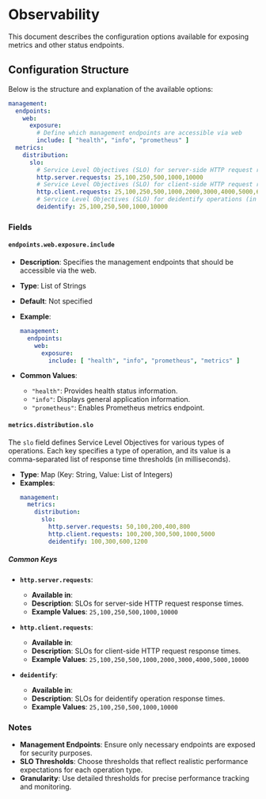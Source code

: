 # Observability <Badge type="tip" text="Clinical Domain Agent" /><Badge type="tip" text="Research Domain Agent" /><Badge type="tip" text="Trust Center Agent" />

This document describes the configuration options available for exposing metrics and other status 
endpoints.

## Configuration Structure

Below is the structure and explanation of the available options:

```yaml
management:
  endpoints:
    web:
      exposure:
        # Define which management endpoints are accessible via web
        include: [ "health", "info", "prometheus" ]
  metrics:
    distribution:
      slo:
        # Service Level Objectives (SLO) for server-side HTTP request response times (in milliseconds)
        http.server.requests: 25,100,250,500,1000,10000
        # Service Level Objectives (SLO) for client-side HTTP request response times (in milliseconds)
        http.client.requests: 25,100,250,500,1000,2000,3000,4000,5000,6000,7000,8000,9000,10000
        # Service Level Objectives (SLO) for deidentify operations (in milliseconds)
        deidentify: 25,100,250,500,1000,10000
```

### Fields

#### `endpoints.web.exposure.include`
- **Description**: Specifies the management endpoints that should be accessible via the web.
- **Type**: List of Strings
- **Default**: Not specified
- **Example**:
  ```yaml
  management:
    endpoints:
      web:
        exposure:
          include: [ "health", "info", "prometheus", "metrics" ]
  ```
  
- **Common Values**:
    - `"health"`: Provides health status information.
    - `"info"`: Displays general application information.
    - `"prometheus"`: Enables Prometheus metrics endpoint.

#### `metrics.distribution.slo`
The `slo` field defines Service Level Objectives for various types of operations. Each key specifies a type of operation, and its value is a comma-separated list of response time thresholds (in milliseconds).

- **Type**: Map (Key: String, Value: List of Integers)
- **Examples**:
  ```yaml
  management:
    metrics:
      distribution:
        slo:
          http.server.requests: 50,100,200,400,800
          http.client.requests: 100,200,300,500,1000,5000
          deidentify: 100,300,600,1200
  ```

##### Common Keys
* **`http.server.requests`**:
  * **Available in**: <Badge type="tip" text="Clinical Domain Agent" /><Badge type="tip" text="Research Domain Agent" /><Badge type="tip" text="Trust Center Agent" />
  * **Description**: SLOs for server-side HTTP request response times.
  * **Example Values**: `25,100,250,500,1000,10000`

* **`http.client.requests`**: 
  * **Available in**: <Badge type="tip" text="Clinical Domain Agent" /><Badge type="tip" text="Research Domain Agent" /><Badge type="tip" text="Trust Center Agent" />
  * **Description**: SLOs for client-side HTTP request response times.
  * **Example Values**: `25,100,250,500,1000,2000,3000,4000,5000,10000`

* **`deidentify`**:  
  * **Available in**: <Badge type="tip" text="Clinical Domain Agent" /><Badge type="tip" text="Research Domain Agent" />
  * **Description**: SLOs for deidentify operation response times.
  * **Example Values**: `25,100,250,500,1000,10000`

### Notes
* **Management Endpoints**: Ensure only necessary endpoints are exposed for security purposes.
* **SLO Thresholds**: Choose thresholds that reflect realistic performance expectations for each operation type.
* **Granularity**: Use detailed thresholds for precise performance tracking and monitoring.
